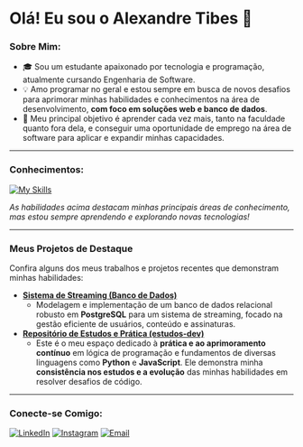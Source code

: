 # Olá! Eu sou o Alexandre Tibes 👋

### Sobre Mim:
* 🎓 Sou um estudante apaixonado por tecnologia e programação, atualmente cursando Engenharia de Software.
* 💡 Amo programar no geral e estou sempre em busca de novos desafios para aprimorar minhas habilidades e conhecimentos na área de desenvolvimento, **com foco em soluções web e banco de dados**.
* 🌱 Meu principal objetivo é aprender cada vez mais, tanto na faculdade quanto fora dela, e conseguir uma oportunidade de emprego na área de software para aplicar e expandir minhas capacidades.

---

### Conhecimentos:

[![My Skills](https://skillicons.dev/icons?i=python,js,html,css,postgres,react,github,ml)](https://skillicons.dev)

*As habilidades acima destacam minhas principais áreas de conhecimento, mas estou sempre aprendendo e explorando novas tecnologias!*

---

### Meus Projetos de Destaque

Confira alguns dos meus trabalhos e projetos recentes que demonstram minhas habilidades:

* **[Sistema de Streaming (Banco de Dados)](https://github.com/Xandetds/Projeto-BD)**
    * Modelagem e implementação de um banco de dados relacional robusto em **PostgreSQL** para um sistema de streaming, focado na gestão eficiente de usuários, conteúdo e assinaturas.
* **[Repositório de Estudos e Prática (estudos-dev)](https://github.com/Xandetds/estudos-dev)**
    * Este é o meu espaço dedicado à **prática e ao aprimoramento contínuo** em lógica de programação e fundamentos de diversas linguagens como **Python** e **JavaScript**. Ele demonstra minha **consistência nos estudos e a evolução** das minhas habilidades em resolver desafios de código.

---

### Conecte-se Comigo:

[![LinkedIn](https://img.shields.io/badge/LinkedIn-0077B5?style=for-the-badge&logo=linkedin&logoColor=white)](https://www.linkedin.com/in/alexandre-tibes-2a79692b5/)
[![Instagram](https://img.shields.io/badge/Instagram-E4405F?style=for-the-badge&logo=instagram&logoColor=white)](https://www.instagram.com/alexandretibes_)
[![Email](https://img.shields.io/badge/Email-D14836?style=for-the-badge&logo=gmail&logoColor=white)](mailto:Alexandretibes9@gmail.com)
